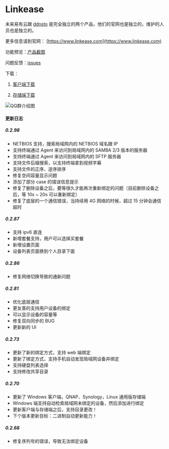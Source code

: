 # Linkease

未来易有云跟 [ddnsto](https://www.ddnsto.com) 是完全独立的两个产品，他们的官网也是独立的，维护的人员也是独立的。

更多信息请到官网： [https://www.linkease.com](https://www.linkease.com) 

功能预览：[产品截图](https://www.ddnsto.com/linkease/#/zh-cn/features/preview)

问题反馈：[issues](https://github.com/koolshare/linkease/issues)

下载：

1. [客户端下载](https://www.ddnsto.com/linkease/download/)

2. [存储端下载](https://www.ddnsto.com/linkease/download/#/disk)

![QQ群介绍图](manual/pages/zh-cn/README/QQ%E7%BE%A4%E4%BB%8B%E7%BB%8D%E5%9B%BE.png?raw=true)

#### 更新日志

##### 0.2.98

* NETBIOS 支持，搜索局域网内的 NETBIOS 域名跟 IP
* 支持终端通过 Agent 来访问到局域网内的 SAMBA 2/3 版本的服务器
* 支持终端通过 Agent 来访问到局域网内的 SFTP 服务器
* 支持文件后缀搜索，以支持终端拿到视频字幕
* 支持文件的正序、逆序排序
* 修复空间容量显示问题
* 添加了部分 case 的错误信息提示
* 修复了删除设备之后，要等很久才能再次重新绑定的问题（目前删除设备之后，等 10s ~ 20s 可以重新绑定）
* 修复了底层的一个通信错误，当持续用 4G 网络的时候，超过 15 分钟会通信超时

##### 0.2.87
* 支持 ipv6 直连
* 新增套餐支持，用户可以选择买套餐
* 新增设置页面
* 设备列表页面换到个人目录下面

##### 0.2.86
* 修复网络切换导致的通新问题

##### 0.2.81
* 优化底层通信
* 更友善的支持用户设备的绑定
* 可以显示设备的容量等
* 修复双向同步的 BUG
* 更新新的 UI

##### 0.2.73
* 更新了新的绑定方式，支持 web 端绑定
* 更新了绑定方式，支持手机自动发现局域网设备并绑定
* 支持硬盘列表选择
* 支持修改共享目录

##### 0.2.70
* 更新了 Windows 客户端，QNAP、Synology，Linux 通用版存储端
* Windows 端支持自动检索局域网未绑定的设备，然后添加进行绑定
* 更新客户端与存储端之后，支持目录更改！
* 下个版本更新目标：二进制自动更新能力！

##### 0.2.68
* 修复序列号的错误，导致无法绑定设备
